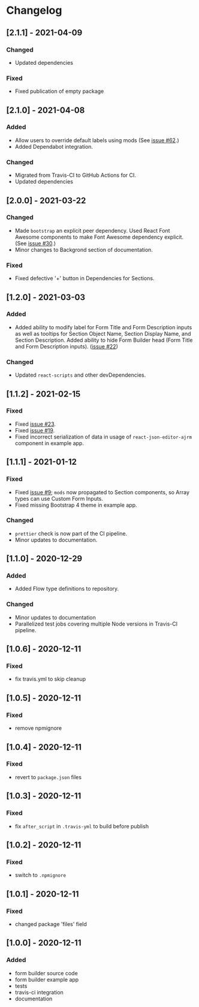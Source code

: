 # Changelog

## [2.1.1] - 2021-04-09

### Changed

- Updated dependencies

### Fixed

- Fixed publication of empty package

## [2.1.0] - 2021-04-08

### Added

- Allow users to override default labels using mods (See [issue #62](https://github.com/ginkgobioworks/react-json-schema-form-builder/issues/62).)
- Added Dependabot integration.

### Changed

- Migrated from Travis-CI to GitHub Actions for CI.
- Updated dependencies

## [2.0.0] - 2021-03-22

### Changed

- Made `bootstrap` an explicit peer dependency. Used React Font Awesome components to make Font Awesome dependency explicit. (See [issue #30](https://github.com/ginkgobioworks/react-json-schema-form-builder/issues/30).)
- Minor changes to Backgrond section of documentation.

### Fixed

- Fixed defective '+' button in Dependencies for Sections.

## [1.2.0] - 2021-03-03

### Added

- Added ability to modify label for Form Title and Form Description inputs as well as tooltips for Section Object Name, Section Display Name, and Section Description. Added ability to hide Form Builder head (Form Title and Form Description inputs). ([issue #22](https://github.com/ginkgobioworks/react-json-schema-form-builder/issues/22))

### Changed

- Updated `react-scripts` and other devDependencies.

## [1.1.2] - 2021-02-15

### Fixed

- Fixed [issue #23](https://github.com/ginkgobioworks/react-json-schema-form-builder/issues/23).
- Fixed [issue #19](https://github.com/ginkgobioworks/react-json-schema-form-builder/issues/19).
- Fixed incorrect serialization of data in usage of `react-json-editor-ajrm` component in example app.

## [1.1.1] - 2021-01-12

### Fixed

- Fixed [issue #9](https://github.com/ginkgobioworks/react-json-schema-form-builder/issues/9); `mods` now propagated to Section components, so Array types can use Custom Form Inputs.
- Fixed missing Bootstrap 4 theme in example app.

### Changed

- `prettier` check is now part of the CI pipeline.
- Minor updates to documentation.

## [1.1.0] - 2020-12-29

### Added

- Added Flow type definitions to repository.

### Changed

- Minor updates to documentation
- Parallelized test jobs covering multiple Node versions in Travis-CI pipeline.

## [1.0.6] - 2020-12-11

### Fixed

- fix travis.yml to skip cleanup

## [1.0.5] - 2020-12-11

### Fixed

- remove npmignore

## [1.0.4] - 2020-12-11

### Fixed

- revert to `package.json` files

## [1.0.3] - 2020-12-11

### Fixed

- fix `after_script` in `.travis-yml` to build before publish

## [1.0.2] - 2020-12-11

### Fixed

- switch to `.npmignore`

## [1.0.1] - 2020-12-11

### Fixed

- changed package 'files' field

## [1.0.0] - 2020-12-11

### Added

- form builder source code
- form builder example app
- tests
- travis-ci integration
- documentation
